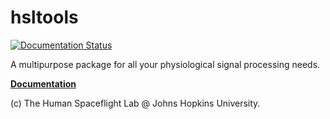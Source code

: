 # hsltools

[![Documentation Status](https://readthedocs.org/projects/hsltools/badge/?version=latest)](https://hsltools.readthedocs.io/en/latest/?badge=latest)

A multipurpose package for all your physiological signal processing needs. 

[**Documentation**](https://hsltools.readthedocs.io/en/latest/)

(c) The Human Spaceflight Lab @ Johns Hopkins University. 
